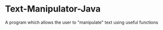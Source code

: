 Text-Manipulator-Java
=====================

A program which allows the user to "manipulate" text using useful functions